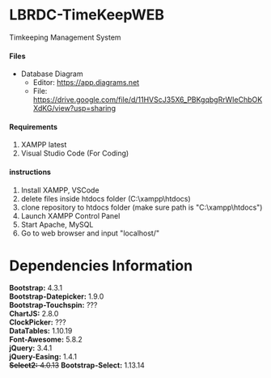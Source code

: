 # LBRDC-TimeKeepWEB
 Timkeeping Management System

#### Files
* Database Diagram
  - Editor: https://app.diagrams.net
  - File: https://drive.google.com/file/d/11HVScJ35X6_PBKgqbgRrWIeChbOKXdKG/view?usp=sharing

#### Requirements

1. XAMPP latest
2. Visual Studio Code (For Coding)

#### instructions

1. Install XAMPP, VSCode
2. delete files inside htdocs folder (C:\xampp\htdocs)
3. clone repository to htdocs folder (make sure path is "C:\xampp\htdocs")
4. Launch XAMPP Control Panel
5. Start Apache, MySQL
8. Go to web browser and input "localhost/"

# Dependencies Information
<b>Bootstrap:</b> 4.3.1  
<b>Bootstrap-Datepicker:</b> 1.9.0  
<b>Bootstrap-Touchspin:</b> ???  
<b>ChartJS:</b> 2.8.0  
<b>ClockPicker:</b> ???  
<b>DataTables:</b> 1.10.19  
<b>Font-Awesome:</b> 5.8.2  
<b>jQuery:</b> 3.4.1  
<b>jQuery-Easing:</b> 1.4.1  
~~<b>Select2:</b> 4.0.13~~
<b>Bootstrap-Select:</b> 1.13.14
